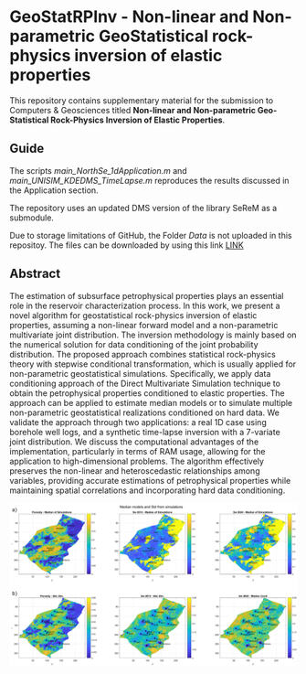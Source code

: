 # GeoStatRPInv - Non-linear and Non-parametric GeoStatistical rock-physics inversion of elastic properties

This repository contains supplementary material for the submission to Computers & Geosciences titled **Non-linear and Non-parametric Geo-Statistical Rock-Physics Inversion of Elastic Properties**.

## Guide

The scripts *main_NorthSe_1dApplication.m* and *main_UNISIM_KDEDMS_TimeLapse.m* reproduces the results discussed in the Application section.

The repository uses an updated DMS version of the library SeReM as a submodule. 

Due to storage limitations of GitHub, the Folder *Data* is not uploaded in this repositoy. The files can be downloaded by using this link [LINK](https://drive.google.com/drive/folders/1b1PPqiAKjTFvPPE-if9Qe0skW4iLoZsg?usp=sharing)

## Abstract 

The estimation of subsurface petrophysical properties plays an essential role in the reservoir characterization process. In this work, we present a novel algorithm for geostatistical rock-physics inversion of elastic properties, assuming a non-linear forward model and a non-parametric multivariate joint distribution. The inversion methodology is mainly based on the numerical solution for data conditioning of the joint probability distribution. The proposed approach combines statistical rock-physics theory with stepwise conditional transformation, which is usually applied for non-parametric geostatistical simulations. Specifically, we apply data conditioning approach of the Direct Multivariate Simulation technique to obtain the petrophysical properties conditioned to elastic properties. The approach can be applied to estimate median models or to simulate multiple non-parametric geostatistical realizations conditioned on hard data. We validate the approach through two applications: a real 1D case using borehole well logs, and a synthetic time-lapse inversion with a 7-variate joint distribution. We discuss the computational advantages of the implementation, particularly in terms of RAM usage, allowing for the application to high-dimensional problems. The algorithm effectively preserves the non-linear and heteroscedastic relationships among variables, providing accurate estimations of petrophysical properties while maintaining spatial correlations and incorporating hard data conditioning.


![Results in UNISIM dataset](figs/median_simulations.png)